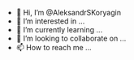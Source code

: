 - 👋 Hi, I’m @AleksandrSKoryagin
- 👀 I’m interested in ...
- 🌱 I’m currently learning ...
- 💞️ I’m looking to collaborate on ...
- 📫 How to reach me ...

<!---
AleksandrSKoryagin/AleksandrSKoryagin is a ✨ special ✨ repository because its `README.md` (this file) appears on your GitHub profile.
You can click the Preview link to take a look at your changes.
--->
